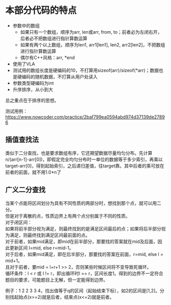 # 本部分代码的特点

* 参数中的数组
  * 如果只有一个数组，顺序为arr, len或arr, from, to；前者必为左闭右开，后者必不把数组进行指针算数运算
  * 如果有两个以上数组，顺序为len1, arr1[len1], len2, arr2[len2]，不把数组进行指针算数运算
  * 偶尔有C++风格：arr, *end
* 使用了VLA
* 测试用的数组长度是硬编码的10，不打算用sizeof(arr)/sizeof(*arr)；数据也是硬编码的随机数据，不打算从用户处读入
* 参数类型硬编码为int
* 升序排序，从小到大

总之重点在于排序的思想。

测试用例：https://www.nowcoder.com/practice/2baf799ea0594abd974d37139de27896

## 插值查找法

类似于二分查找，也是要求数组有序，它还期望数据尽量均匀分布。先计算n/(arr[n-1]-arr[0])，即假定完全均匀分布时一单位的数据等于多少索引，再乘以target-arr[0]，得到起始索引，之后递归差值，往target靠。其中后者的乘可放在前者的前面，就不用1.0*n了

## 广义二分查找

当某个点能将区间划分为具有不同性质的两部分时，想找到那个点，就可以用二分。\
但是对于离散的点，性质边界上有两个点分别属于不同的性质。\
对于闭区间：\
如果将前半部分视为满足，则最终找到的是满足区间最后的点；如果将后半部分视为满足，则最终找到满足区间最前面的点。\
对于前者，如果mid满足，即mid在前半部分，那要找的答案就在mid及后面，因此更新区间 l=mid, else r=mid-1。\
对于后者，如果mid满足，即在后半部分，那要找的答案在前面，r=mid, else l = mid+1。\
且对于前者，要mid = l+r+1 >> 2，否则某些时候区间将不变导致死循环。\
循环条件：l < r 或 l != r，即出循环时l == r，区间长度1。得到的边界不一定符合题目的要求，可能题目上无解，但一定能得到边界。

例子：1 2 2 3 3 4，找出值等于q的区间（起始结束下标），如2的区间是[1,2]。分别找起始点(x>=2)就是后者，结束点(x<=2)就是前者。
